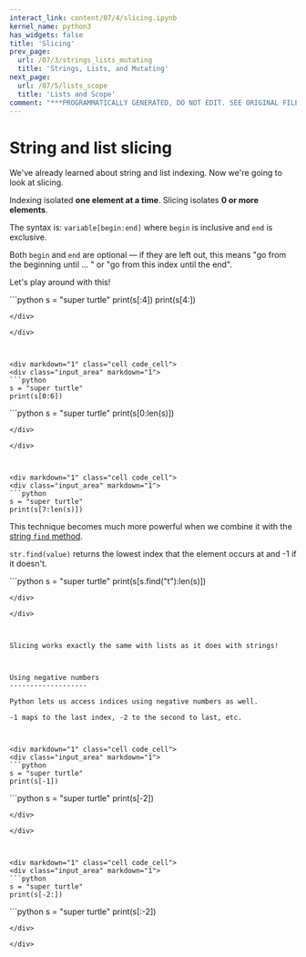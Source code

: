 ```yaml
---
interact_link: content/07/4/slicing.ipynb
kernel_name: python3
has_widgets: false
title: 'Slicing'
prev_page:
  url: /07/3/strings_lists_mutating
  title: 'Strings, Lists, and Mutating'
next_page:
  url: /07/5/lists_scope
  title: 'Lists and Scope'
comment: "***PROGRAMMATICALLY GENERATED, DO NOT EDIT. SEE ORIGINAL FILES IN /content***"
---
```



String and list slicing
============

We've already learned about string and list indexing. Now we're going to look at slicing.

Indexing isolated __one element at a time__. Slicing isolates __0 or more elements__.

The syntax is: `variable[begin:end]` where `begin` is inclusive and `end` is exclusive.

Both `begin` and `end` are optional — if they are left out, this means "go from the beginning until ... " or "go from this index until the end".

Let's play around with this!



<div markdown="1" class="cell code_cell">
<div class="input_area" markdown="1">
```python
s = "super turtle"
print(s[:4])
print(s[4:])

```
</div>

</div>



<div markdown="1" class="cell code_cell">
<div class="input_area" markdown="1">
```python
s = "super turtle"
print(s[0:6])

```
</div>

</div>



<div markdown="1" class="cell code_cell">
<div class="input_area" markdown="1">
```python
s = "super turtle"
print(s[0:len(s)])

```
</div>

</div>



<div markdown="1" class="cell code_cell">
<div class="input_area" markdown="1">
```python
s = "super turtle"
print(s[7:len(s)])

```
</div>

</div>



This technique becomes much more powerful when we combine it with the [string `find` method](https://docs.python.org/3/library/stdtypes.html#string-methods).

`str.find(value)` returns the lowest index that the element occurs at and -1 if it doesn't.



<div markdown="1" class="cell code_cell">
<div class="input_area" markdown="1">
```python
s = "super turtle"
print(s[s.find("t"):len(s)])

```
</div>

</div>



Slicing works exactly the same with lists as it does with strings!



Using negative numbers
-------------------

Python lets us access indices using negative numbers as well.

-1 maps to the last index, -2 to the second to last, etc.



<div markdown="1" class="cell code_cell">
<div class="input_area" markdown="1">
```python
s = "super turtle"
print(s[-1])

```
</div>

</div>



<div markdown="1" class="cell code_cell">
<div class="input_area" markdown="1">
```python
s = "super turtle"
print(s[-2])

```
</div>

</div>



<div markdown="1" class="cell code_cell">
<div class="input_area" markdown="1">
```python
s = "super turtle"
print(s[-2:])

```
</div>

</div>



<div markdown="1" class="cell code_cell">
<div class="input_area" markdown="1">
```python
s = "super turtle"
print(s[:-2])

```
</div>

</div>

